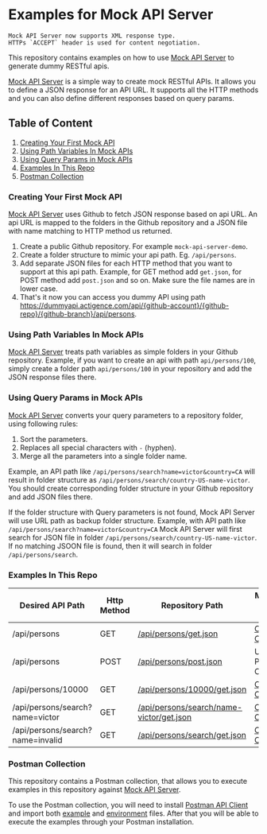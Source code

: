 # Examples for Mock API Server

```$xslt
Mock API Server now supports XML response type. 
HTTPs `ACCEPT` header is used for content negotiation.
```

This repository contains examples on how to use [Mock API Server](http://mock-api-server.actigence.com) to generate dummy RESTful apis.

[Mock API Server](http://mock-api-server.actigence.com) is a simple way to create mock RESTful APIs. It allows you to define a JSON response for an API URL. It supports all the HTTP methods and you can also define different responses based on query params.

## Table of Content
1. [Creating Your First Mock API](#creating-your-first-mock-api)
2. [Using Path Variables In Mock APIs](#using-path-variables-in-mock-apis)
3. [Using Query Params in Mock APIs](#using-query-params-in-mock-apis)
4. [Examples In This Repo](#examples-in-this-repo)
5. [Postman Collection](#postman-collection)


### Creating Your First Mock API
[Mock API Server](http://mock-api-server.actigence.com) uses Github to fetch JSON response based on api URL. An api URL is mapped to the folders in the Github repository and a JSON file with name matching to HTTP method us returned.

1. Create a public Github repository. For example `mock-api-server-demo`.
2. Create a folder structure to mimic your api path. Eg. `/api/persons`.
3. Add separate JSON files for each HTTP method that you want to support at this api path. Example, for GET method add `get.json`, for POST method add `post.json` and so on. Make sure the file names are in lower case. 
4. That's it now you can access you dummy API using path https://dummyapi.actigence.com/api/{github-account}/{github-repo}/{github-branch}/api/persons.

### Using Path Variables In Mock APIs

[Mock API Server](http://mock-api-server.actigence.com) treats path variables as simple folders in your Github repository. 
Example, if you want to create an api with path `api/persons/100`, simply create a folder path `api/persons/100` in your repository and add the JSON response files there.

### Using Query Params in Mock APIs

[Mock API Server](http://mock-api-server.actigence.com) converts your query parameters to a repository folder, using following rules:
1. Sort the parameters.
2. Replaces all special characters with `-` (hyphen).
3. Merge all the parameters into a single folder name.

Example, an API path like `/api/persons/search?name=victor&country=CA` will result in folder structure as `/api/persons/search/country-US-name-victor`. 
You should create corresponding folder structure in your Github repository and add JSON files there.

If the folder structure with Query parameters is not found, Mock API Server will use URL path as backup folder structure. 
Example, with API path like `/api/persons/search?name=victor&country=CA` Mock API Server will first search for JSON file in folder `/api/persons/search/country-US-name-victor`. If no matching JSOON file is found, then it will search in folder `/api/persons/search`.

### Examples In This Repo

| Desired API Path                  | Http Method   | Repository Path                                                                                                                                   | Mock API Server URL                                                                                                       |
| --------------------------------- | ------------- | ------------------------------------------------------------------------------------------------------------------------------------------------- | ------------------------------------------------------------------------------------------------------------------------- |
| /api/persons                      |    GET        | [/api/persons/get.json](https://github.com/actigence/mock-api-server-demo/blob/main/api/persons/get.json)                                         | [Click To Open](https://dummyapi.actigence.com/api/actigence/mock-api-server-demo/main/api/persons)                       |
| /api/persons                      |    POST       | [/api/persons/post.json](https://github.com/actigence/mock-api-server-demo/blob/main/api/persons/post.json)                                       | Use Postman Collection                                                                                                    |
| /api/persons/10000                |    GET        | [/api/persons/10000/get.json](https://github.com/actigence/mock-api-server-demo/blob/main/api/persons/10000/get.json)                             | [Click To Open](https://dummyapi.actigence.com/api/actigence/mock-api-server-demo/main/api/persons/10000)                 |
| /api/persons/search?name=victor   |    GET        | [/api/persons/search/name-victor/get.json](https://github.com/actigence/mock-api-server-demo/blob/main/api/persons/search/name-victor/get.json)   | [Click To Open](https://dummyapi.actigence.com/api/actigence/mock-api-server-demo/main/api/persons/search?name=victor)    |
| /api/persons/search?name=invalid  |    GET        | [/api/persons/search/get.json](https://github.com/actigence/mock-api-server-demo/tree/main/api/persons/search/get.json)                           | [Click To Open](https://dummyapi.actigence.com/api/actigence/mock-api-server-demo/main/api/persons/search?name=invalid)   |

### Postman Collection

This repository contains a Postman collection, that allows you to execute examples in this repository against 
[Mock API Server](http://mock-api-server.actigence.com).

To use the Postman collection, you will need to install [Postman API Client](https://www.postman.com/product/api-client/) 
and import both [example](https://github.com/actigence/mock-api-server-demo/blob/main/postman/mock-api-server-examples.json) 
and [environment](https://github.com/actigence/mock-api-server-demo/blob/main/postman/public_server.env.json) files. 
After that you will be able to execute the examples through your Postman installation.